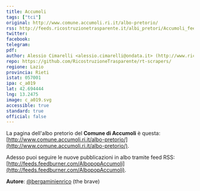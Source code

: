 ```yaml
---
title: Accumoli
tags: ["tci"]
original: http://www.comune.accumoli.ri.it/albo-pretorio/
rss: http://feeds.ricostruzionetrasparente.it/albi_pretori/Accumoli_feed.xml
twitter: 
facebook: 
telegram: 
pdf: 
author: Alessio Cimarelli <alessio.cimarelli@ondata.it> (http://www.ricostruzionetrasparente.it)
repo: https://github.com/RicostruzioneTrasparente/rt-scrapers/
regione: Lazio
provincia: Rieti
istat: 057001
ipa: c_a019
lat: 42.694444
lng: 13.2475
image: c_a019.svg
accessible: true
standard: true
official: false
---
```


La pagina dell'albo pretorio del **Comune di Accumoli** è questa: [http://www.comune.accumoli.ri.it/albo-pretorio/](http://www.comune.accumoli.ri.it/albo-pretorio/).

Adesso puoi seguire le nuove pubblicazioni in albo tramite feed RSS: [http://feeds.feedburner.com/AlbopopAccumoli](http://feeds.feedburner.com/AlbopopAccumoli).


**Autore**: [@bergaminienrico](https://twitter.com/bergaminienrico) (the brave)
